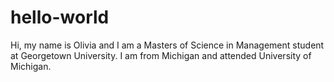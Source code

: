 # hello-world

Hi, my name is Olivia and I am a Masters of Science in Management student at Georgetown University. I am from Michigan and  attended University of Michigan.
